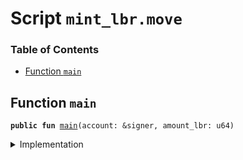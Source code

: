 
<a name="SCRIPT"></a>

# Script `mint_lbr.move`

### Table of Contents

-  [Function `main`](#SCRIPT_main)



<a name="SCRIPT_main"></a>

## Function `main`



<pre><code><b>public</b> <b>fun</b> <a href="#SCRIPT_main">main</a>(account: &signer, amount_lbr: u64)
</code></pre>



<details>
<summary>Implementation</summary>


<pre><code><b>fun</b> <a href="#SCRIPT_main">main</a>(account: &signer, amount_lbr: u64) {
    <b>let</b> sender = <a href="../../modules/doc/Signer.md#0x0_Signer_address_of">Signer::address_of</a>(account);
    <b>let</b> coin1_balance = <a href="../../modules/doc/LibraAccount.md#0x0_LibraAccount_balance">LibraAccount::balance</a>&lt;<a href="../../modules/doc/Coin1.md#0x0_Coin1_T">Coin1::T</a>&gt;(sender);
    <b>let</b> coin2_balance = <a href="../../modules/doc/LibraAccount.md#0x0_LibraAccount_balance">LibraAccount::balance</a>&lt;<a href="../../modules/doc/Coin2.md#0x0_Coin2_T">Coin2::T</a>&gt;(sender);
    <b>let</b> coin1 = <a href="../../modules/doc/LibraAccount.md#0x0_LibraAccount_withdraw_from_sender">LibraAccount::withdraw_from_sender</a>&lt;<a href="../../modules/doc/Coin1.md#0x0_Coin1_T">Coin1::T</a>&gt;(coin1_balance);
    <b>let</b> coin2 = <a href="../../modules/doc/LibraAccount.md#0x0_LibraAccount_withdraw_from_sender">LibraAccount::withdraw_from_sender</a>&lt;<a href="../../modules/doc/Coin2.md#0x0_Coin2_T">Coin2::T</a>&gt;(coin2_balance);
    <b>let</b> (lbr, coin1, coin2) = <a href="../../modules/doc/LBR.md#0x0_LBR_create">LBR::create</a>(amount_lbr, coin1, coin2);
    <a href="../../modules/doc/LibraAccount.md#0x0_LibraAccount_deposit">LibraAccount::deposit</a>(sender, lbr);
    <a href="../../modules/doc/LibraAccount.md#0x0_LibraAccount_deposit">LibraAccount::deposit</a>(sender, coin1);
    <a href="../../modules/doc/LibraAccount.md#0x0_LibraAccount_deposit">LibraAccount::deposit</a>(sender, coin2);
}
</code></pre>



</details>
